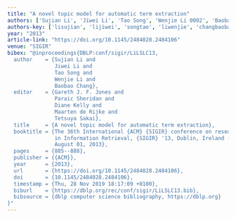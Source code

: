 ```yaml
---
title: "A novel topic model for automatic term extraction"
authors: ['Sujian Li', 'Jiwei Li', 'Tao Song', 'Wenjie Li 0002', 'Baobao Chang']
authors-key: ['lisujian', 'lijiwei', 'songtao', 'liwenjie', 'changbaobao']
year: "2013"
article-link: "https://doi.org/10.1145/2484028.2484106"
venue: "SIGIR"
bibex: "@inproceedings{DBLP:conf/sigir/LiLSLC13,
  author    = {Sujian Li and
               Jiwei Li and
               Tao Song and
               Wenjie Li and
               Baobao Chang},
  editor    = {Gareth J. F. Jones and
               Paraic Sheridan and
               Diane Kelly and
               Maarten de Rijke and
               Tetsuya Sakai},
  title     = {A novel topic model for automatic term extraction},
  booktitle = {The 36th International {ACM} {SIGIR} conference on research and development
               in Information Retrieval, {SIGIR} '13, Dublin, Ireland - July 28 -
               August 01, 2013},
  pages     = {885--888},
  publisher = {{ACM}},
  year      = {2013},
  url       = {https://doi.org/10.1145/2484028.2484106},
  doi       = {10.1145/2484028.2484106},
  timestamp = {Thu, 28 Nov 2019 18:17:09 +0100},
  biburl    = {https://dblp.org/rec/conf/sigir/LiLSLC13.bib},
  bibsource = {dblp computer science bibliography, https://dblp.org}
}"
---
```

